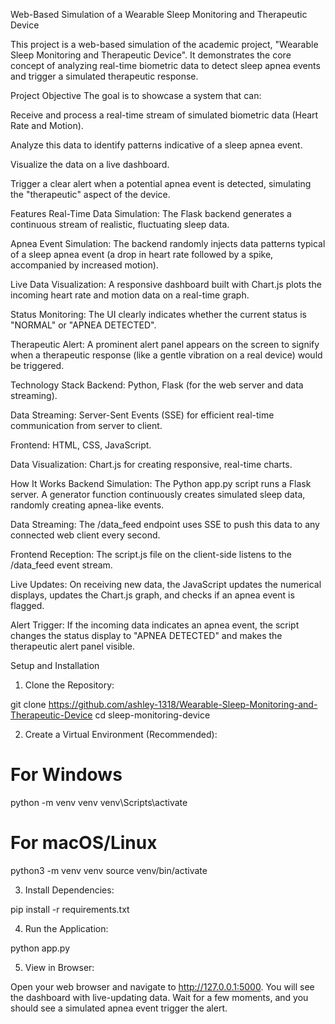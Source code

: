 Web-Based Simulation of a Wearable Sleep Monitoring and Therapeutic Device

This project is a web-based simulation of the academic project, "Wearable Sleep Monitoring and Therapeutic Device". It demonstrates the core concept of analyzing real-time biometric data to detect sleep apnea events and trigger a simulated therapeutic response.

Project Objective
The goal is to showcase a system that can:

Receive and process a real-time stream of simulated biometric data (Heart Rate and Motion).

Analyze this data to identify patterns indicative of a sleep apnea event.

Visualize the data on a live dashboard.

Trigger a clear alert when a potential apnea event is detected, simulating the "therapeutic" aspect of the device.

Features
Real-Time Data Simulation: The Flask backend generates a continuous stream of realistic, fluctuating sleep data.

Apnea Event Simulation: The backend randomly injects data patterns typical of a sleep apnea event (a drop in heart rate followed by a spike, accompanied by increased motion).

Live Data Visualization: A responsive dashboard built with Chart.js plots the incoming heart rate and motion data on a real-time graph.

Status Monitoring: The UI clearly indicates whether the current status is "NORMAL" or "APNEA DETECTED".

Therapeutic Alert: A prominent alert panel appears on the screen to signify when a therapeutic response (like a gentle vibration on a real device) would be triggered.

Technology Stack
Backend: Python, Flask (for the web server and data streaming).

Data Streaming: Server-Sent Events (SSE) for efficient real-time communication from server to client.

Frontend: HTML, CSS, JavaScript.

Data Visualization: Chart.js for creating responsive, real-time charts.

How It Works
Backend Simulation: The Python app.py script runs a Flask server. A generator function continuously creates simulated sleep data, randomly creating apnea-like events.

Data Streaming: The /data_feed endpoint uses SSE to push this data to any connected web client every second.

Frontend Reception: The script.js file on the client-side listens to the /data_feed event stream.

Live Updates: On receiving new data, the JavaScript updates the numerical displays, updates the Chart.js graph, and checks if an apnea event is flagged.

Alert Trigger: If the incoming data indicates an apnea event, the script changes the status display to "APNEA DETECTED" and makes the therapeutic alert panel visible.

Setup and Installation
1. Clone the Repository:

git clone https://github.com/ashley-1318/Wearable-Sleep-Monitoring-and-Therapeutic-Device
cd sleep-monitoring-device

2. Create a Virtual Environment (Recommended):

# For Windows
python -m venv venv
venv\Scripts\activate

# For macOS/Linux
python3 -m venv venv
source venv/bin/activate

3. Install Dependencies:

pip install -r requirements.txt

4. Run the Application:

python app.py

5. View in Browser:

Open your web browser and navigate to http://127.0.0.1:5000. You will see the dashboard with live-updating data. Wait for a few moments, and you should see a simulated apnea event trigger the alert.
